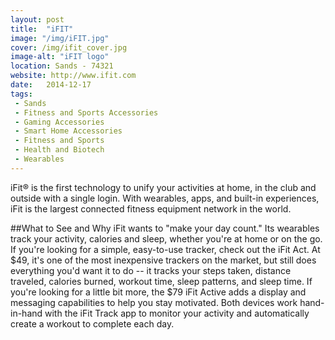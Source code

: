 ```yaml
---
layout: post
title:  "iFIT"
image: "/img/iFIT.jpg"
cover: /img/ifit_cover.jpg
image-alt: "iFIT logo"
location: Sands - 74321
website: http://www.ifit.com
date:   2014-12-17
tags:
 - Sands
 - Fitness and Sports Accessories
 - Gaming Accessories
 - Smart Home Accessories
 - Fitness and Sports
 - Health and Biotech
 - Wearables
---
```


iFit® is the first technology to unify your activities at home, in the club and outside with a single login. With wearables, apps, and built-in experiences, iFit is the largest connected fitness equipment network in the world.

##What to See and Why
iFit wants to "make your day count." Its wearables track your activity, calories and sleep, whether you're at home or on the go. If you're looking for a simple, easy-to-use tracker, check out the iFit Act. At $49, it's one of the most inexpensive trackers on the market, but still does everything you'd want it to do -- it tracks your steps taken, distance traveled, calories burned, workout time, sleep patterns, and sleep time. If you're looking for a little bit more, the $79 iFit Active adds a display and messaging capabilities to help you stay motivated. Both devices work hand-in-hand with the iFit Track app to monitor your activity and automatically create a workout to complete each day.
